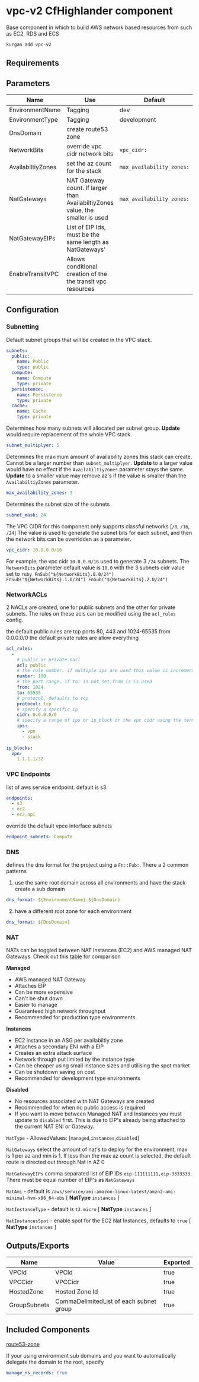 # vpc-v2 CfHighlander component

Base component in which to build AWS network based resources from such as EC2, RDS and ECS

```bash
kurgan add vpc-v2
```

## Requirements

## Parameters

| Name | Use | Default | Global | Type | Allowed Values |
| ---- | --- | ------- | ------ | ---- | -------------- |
| EnvironmentName | Tagging | dev | true | string
| EnvironmentType | Tagging | development | true | string | ['development','production']
| DnsDomain | create route53 zone | | true | string
| NetworkBits | override vpc cidr network bits | `vpc_cidr:` | false | string
| AvailabiltiyZones | set the az count for the stack | `max_availability_zones:` | false | string
| NatGateways | NAT Gateway count. If larger than AvailabiltiyZones value, the smaller is used | `max_availability_zones:` | false | string
| NatGatewayEIPs | List of EIP Ids, must be the same length as NatGateways' | | false | CommaDelimitedList
| EnableTransitVPC | Allows conditional creation of the the transit vpc resources | 

## Configuration

### Subnetting

Default subnet groups that will be created in the VPC stack.
```yaml
subnets:
  public:
    name: Public
    type: public
  compute:
    name: Compute
    type: private
  persistence:
    name: Persistence
    type: private
  cache:
    name: Cache
    type: private
```

Determines how many subnets will allocated per subnet group.
**Update** would require replacement of the whole VPC stack.
```yaml
subnet_multiplyer: 5
```

Determines the maximum amount of availability zones this stack can create.
Cannot be a larger number than `subnet_multiplyer`.
**Update** to a larger value would have no effect if the `AvailabiltiyZones` parameter stays the same.
**Update** to a smaller value may remove az's if the value is smaller than the `AvailabiltiyZones` parameter.
```yaml
max_availability_zones: 3
```

Determines the subnet size of the subnets
```yaml
subnet_mask: 24
```

The VPC CIDR for this component only supports classful networks [`/8`, `/16`,` /24`]
The value is used to generate the subnet bits for each subnet, and then the network bits can be overridden as a parameter.
```yaml
vpc_cidr: 10.0.0.0/16
```

For example, the vpc cidr `10.0.0.0/16` used to generate 3 `/24` subnets.
The `NetworkBits` parameter default value is `10.0` with the 3 subnets cidr value set to 
    ```ruby
    FnSub("${NetworkBits}.0.0/24")
    FnSub("${NetworkBits}.1.0/24")
    FnSub("${NetworkBits}.2.0/24")
    ```

### NetworkACLs

2 NACLs are created, one for public subnets and the other for private subnets.
The rules on these acls can be modified using the `acl_rules` config.

the default public rules are tcp ports 80, 443 and 1024-65535 from 0.0.0.0/0
the default private rules are allow everything

```yaml
acl_rules:
  -
    # public or private nacl
    acl: public
    # the rule number. if multiple ips are used this value is incremented by 1 for each ip
    number: 100
    # the port range. if to: is not set from is is used
    from: 1024
    to: 65535
    # protocol, defaults to tcp
    protocol: tcp
    # specify a specific ip
    cidr: 0.0.0.0/0
    # specify a range of ips or ip_block or the vpc cidr using the term `stack`
    ips:
      - vpn
      - stack
      
ip_blocks:
  vpn:
    1.1.1.1/32
```

### VPC Endpoints

list of aws service endpoint. 
default is s3.

```yaml
endpoints:
  - s3
  - ec2
  - ec2.api
```

override the default vpce interface subnets

```yaml
endpoint_subnets: Compute
```

### DNS

defines the dns format for the project using a `Fn::Fub:`.
There a 2 common patterns

1. use the same root domain across all environments and have the stack create a sub domain 
```yaml
dns_format: ${EnvironmentName}.${DnsDomain}
```

2. have a different root zone for each environment
```yaml
dns_format: ${DnsDomain}
```

### NAT

NATs can be toggled between NAT Instances (EC2) and AWS managed NAT Gateways.
Check out this [table](https://docs.aws.amazon.com/vpc/latest/userguide/vpc-nat-comparison.html) for comparison

**Managed**

- AWS managed NAT Gateway
- Attaches EIP
- Can be more expensive
- Can't be shut down
- Easier to manage
- Guaranteed high network throughput
- Recommended for production type environments
    
**Instances**

- EC2 instance in an ASG per availabiltiy zone
- Attaches a secondary ENI with a EIP
- Creates an extra attack surface
- Network through put limited by the instance type
- Can be cheaper using small instance sizes and utilising the spot market
- Can be shutdown saving on cost
- Recommended for development type environments

**Disabled**

- No resources associated with NAT Gateways are created
- Recommended for when no public access is required
- If you want to move between Managed NAT and Instances you must update to `disabled` first. This is due to EIP's already being attached to the current NAT ENI or Gateway.

`NatType` - AllowedValues: [`managed`,`instances`,`disabled`]

`NatGateways` select the amount of nat's to deploy for the environment, max is 1 per az and min is 1. If less than the max az count is selected, the default route is directed out through Nat in AZ 0

`NatGatewayEIPs` comma separated list of EIP IDs `eip-111111111,eip-3333333`. There must be equal number of EIP's as `NatGateways`

`NatAmi` - default is `/aws/service/ami-amazon-linux-latest/amzn2-ami-minimal-hvm-x86_64-ebs` [ **NatType** `instances` ]

`NatInstanceType` - default is `t3.micro` [ **NatType** `instances` ]

`NatInstancesSpot` - enable spot for the EC2 Nat Instances, defaults to `true` [ **NatType** `instances` ]

## Outputs/Exports

| Name | Value | Exported |
| ---- | ----- | -------- |
| VPCId | VPCId | true
| VPCCidr | VPCCidr | true
| HostedZone | Hosted Zone Id | true
| GroupSubnets | CommaDelimitedList of each subnet group | true

## Included Components

[route53-zone](https://github.com/theonestack/hl-component-route53-zone)

If your using environment sub domains and you want to automatically delegate the domain to the root, specify 

```yaml
manage_ns_records: true
```